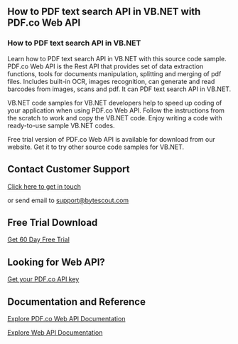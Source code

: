 ## How to PDF text search API in VB.NET with PDF.co Web API

### How to PDF text search API in VB.NET

Learn how to PDF text search API in VB.NET with this source code sample. PDF.co Web API is the Rest API that provides set of data extraction functions, tools for documents manipulation, splitting and merging of pdf files. Includes built-in OCR, images recognition, can generate and read barcodes from images, scans and pdf. It can PDF text search API in VB.NET.

VB.NET code samples for VB.NET developers help to speed up coding of your application when using PDF.co Web API. Follow the instructions from the scratch to work and copy the VB.NET code. Enjoy writing a code with ready-to-use sample VB.NET codes.

Free trial version of PDF.co Web API is available for download from our website. Get it to try other source code samples for VB.NET.

## Contact Customer Support

[Click here to get in touch](https://bytescout.zendesk.com/hc/en-us/requests/new?subject=PDF.co%20Web%20API%20Question)

or send email to [support@bytescout.com](mailto:support@bytescout.com?subject=PDF.co%20Web%20API%20Question) 

## Free Trial Download

[Get 60 Day Free Trial](https://bytescout.com/download/web-installer?utm_source=github-readme)

## Looking for Web API? 

[Get your PDF.co API key](https://pdf.co/documentation/api?utm_source=github-readme)

## Documentation and Reference

[Explore PDF.co Web API Documentation](https://bytescout.com/documentation/index.html?utm_source=github-readme)

[Explore Web API Documentation](https://pdf.co/documentation/api?utm_source=github-readme)